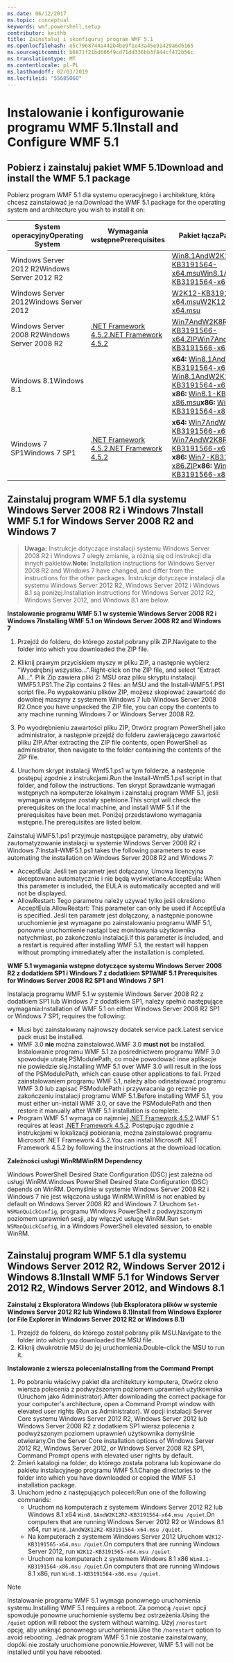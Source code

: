 ```yaml
---
ms.date: 06/12/2017
ms.topic: conceptual
keywords: wmf,powershell,setup
contributor: keithb
title: Zainstaluj i skonfiguruj program WMF 5.1
ms.openlocfilehash: e5c7968744a442b4be9f1e43a45e91429a6d6165
ms.sourcegitcommit: b6871f21bd666f9cd71dd336bb3f844cf472b56c
ms.translationtype: MT
ms.contentlocale: pl-PL
ms.lasthandoff: 02/03/2019
ms.locfileid: "55685060"
---
```

# <a name="install-and-configure-wmf-51"></a><span data-ttu-id="bb7f3-103">Instalowanie i konfigurowanie programu WMF 5.1</span><span class="sxs-lookup"><span data-stu-id="bb7f3-103">Install and Configure WMF 5.1</span></span> #


## <a name="download-and-install-the-wmf-51-package"></a><span data-ttu-id="bb7f3-104">Pobierz i zainstaluj pakiet WMF 5.1</span><span class="sxs-lookup"><span data-stu-id="bb7f3-104">Download and install the WMF 5.1 package</span></span>

<span data-ttu-id="bb7f3-105">Pobierz program WMF 5.1 dla systemu operacyjnego i architekturę, którą chcesz zainstalować je na:</span><span class="sxs-lookup"><span data-stu-id="bb7f3-105">Download the WMF 5.1 package for the operating system and architecture you wish to install it on:</span></span>

| <span data-ttu-id="bb7f3-106">System operacyjny</span><span class="sxs-lookup"><span data-stu-id="bb7f3-106">Operating System</span></span>       | <span data-ttu-id="bb7f3-107">Wymagania wstępne</span><span class="sxs-lookup"><span data-stu-id="bb7f3-107">Prerequisites</span></span>           | <span data-ttu-id="bb7f3-108">Pakiet łącza</span><span class="sxs-lookup"><span data-stu-id="bb7f3-108">Package Links</span></span>                          |
|------------------------|-------------------------|----------------------------------------|
| <span data-ttu-id="bb7f3-109">Windows Server 2012 R2</span><span class="sxs-lookup"><span data-stu-id="bb7f3-109">Windows Server 2012 R2</span></span> |                         | <span data-ttu-id="bb7f3-110">[Win8.1AndW2K12R2-KB3191564-x64.msu][]</span><span class="sxs-lookup"><span data-stu-id="bb7f3-110">[Win8.1AndW2K12R2-KB3191564-x64.msu][]</span></span> |
| <span data-ttu-id="bb7f3-111">Windows Server 2012</span><span class="sxs-lookup"><span data-stu-id="bb7f3-111">Windows Server 2012</span></span>    |                         | <span data-ttu-id="bb7f3-112">[W2K12-KB3191565-x64.msu][]</span><span class="sxs-lookup"><span data-stu-id="bb7f3-112">[W2K12-KB3191565-x64.msu][]</span></span>            |
| <span data-ttu-id="bb7f3-113">Windows Server 2008 R2</span><span class="sxs-lookup"><span data-stu-id="bb7f3-113">Windows Server 2008 R2</span></span> | <span data-ttu-id="bb7f3-114">[.NET Framework 4.5.2][]</span><span class="sxs-lookup"><span data-stu-id="bb7f3-114">[.NET Framework 4.5.2][]</span></span>| <span data-ttu-id="bb7f3-115">[Win7AndW2K8R2-KB3191566-x64.ZIP][]</span><span class="sxs-lookup"><span data-stu-id="bb7f3-115">[Win7AndW2K8R2-KB3191566-x64.ZIP][]</span></span>    |
| <span data-ttu-id="bb7f3-116">Windows 8.1</span><span class="sxs-lookup"><span data-stu-id="bb7f3-116">Windows 8.1</span></span>            |                         | <span data-ttu-id="bb7f3-117">**x64:** [Win8.1AndW2K12R2-KB3191564-x64.msu][]</span><span class="sxs-lookup"><span data-stu-id="bb7f3-117">**x64:** [Win8.1AndW2K12R2-KB3191564-x64.msu][]</span></span></br><span data-ttu-id="bb7f3-118">**x86:** [Win8.1-KB3191564-x86.msu][]</span><span class="sxs-lookup"><span data-stu-id="bb7f3-118">**x86:** [Win8.1-KB3191564-x86.msu][]</span></span> |
| <span data-ttu-id="bb7f3-119">Windows 7 SP1</span><span class="sxs-lookup"><span data-stu-id="bb7f3-119">Windows 7 SP1</span></span>          | <span data-ttu-id="bb7f3-120">[.NET Framework 4.5.2][]</span><span class="sxs-lookup"><span data-stu-id="bb7f3-120">[.NET Framework 4.5.2][]</span></span>| <span data-ttu-id="bb7f3-121">**x64:** [Win7AndW2K8R2-KB3191566-x64.ZIP][]</span><span class="sxs-lookup"><span data-stu-id="bb7f3-121">**x64:** [Win7AndW2K8R2-KB3191566-x64.ZIP][]</span></span></br><span data-ttu-id="bb7f3-122">**x86:** [Win7-KB3191566-x86.ZIP][]</span><span class="sxs-lookup"><span data-stu-id="bb7f3-122">**x86:** [Win7-KB3191566-x86.ZIP][]</span></span> |

[.NET Framework 4.5.2]: https://www.microsoft.com/download/details.aspx?id=42642
[W2K12-KB3191565-x64.msu]: https://go.microsoft.com/fwlink/?linkid=839513
[Win7-KB3191566-x86.ZIP]: https://go.microsoft.com/fwlink/?linkid=839522
[Win7AndW2K8R2-KB3191566-x64.ZIP]: https://go.microsoft.com/fwlink/?linkid=839523
[Win8.1-KB3191564-x86.msu]: https://go.microsoft.com/fwlink/?linkid=839521
[Win8.1AndW2K12R2-KB3191564-x64.msu]: https://go.microsoft.com/fwlink/?linkid=839516

## <a name="install-wmf-51-for-windows-server-2008-r2-and-windows-7"></a><span data-ttu-id="bb7f3-129">Zainstaluj program WMF 5.1 dla systemu Windows Server 2008 R2 i Windows 7</span><span class="sxs-lookup"><span data-stu-id="bb7f3-129">Install WMF 5.1 for Windows Server 2008 R2 and Windows 7</span></span>

> <span data-ttu-id="bb7f3-130">**Uwaga:** Instrukcje dotyczące instalacji systemu Windows Server 2008 R2 i Windows 7 uległy zmianie, a różnią się od instrukcji dla innych pakietów.</span><span class="sxs-lookup"><span data-stu-id="bb7f3-130">**Note:** Installation instructions for Windows Server 2008 R2 and Windows 7 have changed, and differ from the instructions for the other packages.</span></span> <span data-ttu-id="bb7f3-131">Instrukcje dotyczące instalacji dla systemu Windows Server 2012 R2, Windows Server 2012 i Windows 8.1 są poniżej.</span><span class="sxs-lookup"><span data-stu-id="bb7f3-131">Installation instructions for Windows Server 2012 R2, Windows Server 2012, and Windows 8.1 are below.</span></span>

<span data-ttu-id="bb7f3-132">**Instalowanie programu WMF 5.1 w systemie Windows Server 2008 R2 i Windows 7**</span><span class="sxs-lookup"><span data-stu-id="bb7f3-132">**Installing WMF 5.1 on Windows Server 2008 R2 and Windows 7**</span></span>

1. <span data-ttu-id="bb7f3-133">Przejdź do folderu, do którego został pobrany plik ZIP.</span><span class="sxs-lookup"><span data-stu-id="bb7f3-133">Navigate to the folder into which you downloaded the ZIP file.</span></span>

2. <span data-ttu-id="bb7f3-134">Kliknij prawym przyciskiem myszy w pliku ZIP, a następnie wybierz "Wyodrębnij wszystko...".</span><span class="sxs-lookup"><span data-stu-id="bb7f3-134">Right-click on the ZIP file, and select "Extract All...".</span></span> <span data-ttu-id="bb7f3-135">Plik Zip zawiera pliki 2: MSU oraz pliku skryptu instalacji WMF5.1.PS1.</span><span class="sxs-lookup"><span data-stu-id="bb7f3-135">The Zip contains 2 files: an MSU and the Install-WMF5.1.PS1 script file.</span></span>
<span data-ttu-id="bb7f3-136">Po wypakowaniu plików ZIP, możesz skopiować zawartość do dowolnej maszyny z systemem Windows 7 lub Windows Server 2008 R2.</span><span class="sxs-lookup"><span data-stu-id="bb7f3-136">Once you have unpacked the ZIP file, you can copy the contents to any machine running Windows 7 or Windows Server 2008 R2.</span></span>

3. <span data-ttu-id="bb7f3-137">Po wyodrębnieniu zawartości pliku ZIP, Otwórz program PowerShell jako administrator, a następnie przejdź do folderu zawierającego zawartość pliku ZIP.</span><span class="sxs-lookup"><span data-stu-id="bb7f3-137">After extracting the ZIP file contents, open PowerShell as administrator, then navigate to the folder containing the contents of the ZIP file.</span></span>

4. <span data-ttu-id="bb7f3-138">Uruchom skrypt instalacji Wmf5.1.ps1 w tym folderze, a następnie postępuj zgodnie z instrukcjami.</span><span class="sxs-lookup"><span data-stu-id="bb7f3-138">Run the Install-Wmf5.1.ps1 script in that folder, and follow the instructions.</span></span> <span data-ttu-id="bb7f3-139">Ten skrypt Sprawdzanie wymagań wstępnych na komputerze lokalnym i zainstaluj program WMF 5.1, jeśli wymagania wstępne zostały spełnione.</span><span class="sxs-lookup"><span data-stu-id="bb7f3-139">This script will check the prerequisites on the local machine, and install WMF 5.1 if the prerequisites have been met.</span></span> <span data-ttu-id="bb7f3-140">Poniżej przedstawiono wymagania wstępne.</span><span class="sxs-lookup"><span data-stu-id="bb7f3-140">The prerequisites are listed below.</span></span>

<span data-ttu-id="bb7f3-141">Zainstaluj WMF5.1.ps1 przyjmuje następujące parametry, aby ułatwić zautomatyzowanie instalacji w systemie Windows Server 2008 R2 i Windows 7:</span><span class="sxs-lookup"><span data-stu-id="bb7f3-141">Install-WMF5.1.ps1 takes the following parameters to ease automating the installation on Windows Server 2008 R2 and Windows 7:</span></span>

- <span data-ttu-id="bb7f3-142">AcceptEula: Jeśli ten parametr jest dołączony, Umowa licencyjna akceptowane automatycznie i nie będą wyświetlane.</span><span class="sxs-lookup"><span data-stu-id="bb7f3-142">AcceptEula: When this parameter is included, the EULA is automatically accepted and will not be displayed.</span></span>
- <span data-ttu-id="bb7f3-143">AllowRestart: Tego parametru należy używać tylko jeśli określono AcceptEula.</span><span class="sxs-lookup"><span data-stu-id="bb7f3-143">AllowRestart: This parameter can only be used if AcceptEula is specified.</span></span> <span data-ttu-id="bb7f3-144">Jeśli ten parametr jest dołączony, a następnie ponowne uruchomienie jest wymagane po zainstalowaniu programu WMF 5.1, ponowne uruchomienie nastąpi bez monitowania użytkownika natychmiast, po zakończeniu instalacji.</span><span class="sxs-lookup"><span data-stu-id="bb7f3-144">If this parameter is included, and a restart is required after installing WMF 5.1, the restart will happen without prompting immediately after the installation is completed.</span></span>

<span data-ttu-id="bb7f3-145">**WMF 5.1 wymagania wstępne dotyczące systemu Windows Server 2008 R2 z dodatkiem SP1 i Windows 7 z dodatkiem SP1**</span><span class="sxs-lookup"><span data-stu-id="bb7f3-145">**WMF 5.1 Prerequisites for Windows Server 2008 R2 SP1 and Windows 7 SP1**</span></span>

<span data-ttu-id="bb7f3-146">Instalacja programu WMF 5.1 w systemie Windows Server 2008 R2 z dodatkiem SP1 lub Windows 7 z dodatkiem SP1, należy spełnić następujące wymagania:</span><span class="sxs-lookup"><span data-stu-id="bb7f3-146">Installation of WMF 5.1 on either Windows Server 2008 R2 SP1 or Windows 7 SP1, requires the following:</span></span>
- <span data-ttu-id="bb7f3-147">Musi być zainstalowany najnowszy dodatek service pack.</span><span class="sxs-lookup"><span data-stu-id="bb7f3-147">Latest service pack must be installed.</span></span>
- <span data-ttu-id="bb7f3-148">WMF 3.0 **nie** można zainstalować.</span><span class="sxs-lookup"><span data-stu-id="bb7f3-148">WMF 3.0 **must not** be installed.</span></span> <span data-ttu-id="bb7f3-149">Instalowanie programu WMF 5.1 za pośrednictwem programu WMF 3.0 spowoduje utratę PSModulePath, co może powodować inne aplikacje nie powiedzie się.</span><span class="sxs-lookup"><span data-stu-id="bb7f3-149">Installing WMF 5.1 over WMF 3.0 will result in the loss of the PSModulePath, which can cause other applications to fail.</span></span> <span data-ttu-id="bb7f3-150">Przed zainstalowaniem programu WMF 5.1, należy albo odinstalować programu WMF 3.0 lub zapisać PSModulePath i przywracania go ręcznie po zakończeniu instalacji programu WMF 5.1.</span><span class="sxs-lookup"><span data-stu-id="bb7f3-150">Before installing WMF 5.1, you must either un-install WMF 3.0, or save the PSModulePath and then restore it manually after WMF 5.1 installation is complete.</span></span>
- <span data-ttu-id="bb7f3-151">Program WMF 5.1 wymaga co najmniej [.NET Framework 4.5.2](https://www.microsoft.com/en-ca/download/details.aspx?id=42642).</span><span class="sxs-lookup"><span data-stu-id="bb7f3-151">WMF 5.1 requires at least [.NET Framework 4.5.2](https://www.microsoft.com/en-ca/download/details.aspx?id=42642).</span></span>
<span data-ttu-id="bb7f3-152">Postępując zgodnie z instrukcjami w lokalizacji pobierania, można zainstalować programu Microsoft .NET Framework 4.5.2.</span><span class="sxs-lookup"><span data-stu-id="bb7f3-152">You can install Microsoft .NET Framework 4.5.2 by following the instructions at the download location.</span></span>

<span data-ttu-id="bb7f3-153">**Zależności usługi WinRM**</span><span class="sxs-lookup"><span data-stu-id="bb7f3-153">**WinRM Dependency**</span></span>

<span data-ttu-id="bb7f3-154">Windows PowerShell Desired State Configuration (DSC) jest zależna od usługi WinRM.</span><span class="sxs-lookup"><span data-stu-id="bb7f3-154">Windows PowerShell Desired State Configuration (DSC) depends on WinRM.</span></span>
<span data-ttu-id="bb7f3-155">Domyślnie w systemie Windows Server 2008 R2 i Windows 7 nie jest włączona usługa WinRM.</span><span class="sxs-lookup"><span data-stu-id="bb7f3-155">WinRM is not enabled by default on Windows Server 2008 R2 and Windows 7.</span></span>
<span data-ttu-id="bb7f3-156">Uruchom `Set-WSManQuickConfig`, programu Windows PowerShell z podwyższonym poziomem uprawnień sesji, aby włączyć usługę WinRM.</span><span class="sxs-lookup"><span data-stu-id="bb7f3-156">Run `Set-WSManQuickConfig`, in a Windows PowerShell elevated session, to enable WinRM.</span></span>


## <a name="install-wmf-51-for-windows-server-2012-r2-windows-server-2012-and-windows-81"></a><span data-ttu-id="bb7f3-157">Zainstaluj program WMF 5.1 dla systemu Windows Server 2012 R2, Windows Server 2012 i Windows 8.1</span><span class="sxs-lookup"><span data-stu-id="bb7f3-157">Install WMF 5.1 for Windows Server 2012 R2, Windows Server 2012, and Windows 8.1</span></span>
<span data-ttu-id="bb7f3-158">**Zainstaluj z Eksploratora Windows (lub Eksploratora plików w systemie Windows Server 2012 R2 lub Windows 8.1)**</span><span class="sxs-lookup"><span data-stu-id="bb7f3-158">**Install from Windows Explorer (or File Explorer in Windows Server 2012 R2 or Windows 8.1)**</span></span>

1. <span data-ttu-id="bb7f3-159">Przejdź do folderu, do którego został pobrany plik MSU.</span><span class="sxs-lookup"><span data-stu-id="bb7f3-159">Navigate to the folder into which you downloaded the MSU file.</span></span>
2. <span data-ttu-id="bb7f3-160">Kliknij dwukrotnie MSU do jej uruchomienia.</span><span class="sxs-lookup"><span data-stu-id="bb7f3-160">Double-click the MSU to run it.</span></span>

<span data-ttu-id="bb7f3-161">**Instalowanie z wiersza polecenia**</span><span class="sxs-lookup"><span data-stu-id="bb7f3-161">**Installing from the Command Prompt**</span></span>

1. <span data-ttu-id="bb7f3-162">Po pobraniu właściwy pakiet dla architektury komputera, Otwórz okno wiersza polecenia z podwyższonym poziomem uprawnień użytkownika (Uruchom jako Administrator).</span><span class="sxs-lookup"><span data-stu-id="bb7f3-162">After downloading the correct package for your computer's architecture, open a Command Prompt window with elevated user rights (Run as Administrator).</span></span> <span data-ttu-id="bb7f3-163">W opcji instalacji Server Core systemu Windows Server 2012 R2, Windows Server 2012 lub Windows Server 2008 R2 z dodatkiem SP1 wiersz polecenia z podwyższonym poziomem uprawnień użytkownika domyślnie otwierany.</span><span class="sxs-lookup"><span data-stu-id="bb7f3-163">On the Server Core installation options of Windows Server 2012 R2, Windows Server 2012, or Windows Server 2008 R2 SP1, Command Prompt opens with elevated user rights by default.</span></span>
2. <span data-ttu-id="bb7f3-164">Zmień katalogi na folder, do którego została pobrana lub kopiowane do pakietu instalacyjnego programu WMF 5.1.</span><span class="sxs-lookup"><span data-stu-id="bb7f3-164">Change directories to the folder into which you have downloaded or copied the WMF 5.1 installation package.</span></span>
3. <span data-ttu-id="bb7f3-165">Uruchom jedno z następujących poleceń:</span><span class="sxs-lookup"><span data-stu-id="bb7f3-165">Run one of the following commands:</span></span>
   - <span data-ttu-id="bb7f3-166">Uruchom na komputerach z systemem Windows Server 2012 R2 lub Windows 8.1 x64 `Win8.1AndW2K12R2-KB3191564-x64.msu /quiet`.</span><span class="sxs-lookup"><span data-stu-id="bb7f3-166">On computers that are running Windows Server 2012 R2 or Windows 8.1 x64, run `Win8.1AndW2K12R2-KB3191564-x64.msu /quiet`.</span></span>
   - <span data-ttu-id="bb7f3-167">Na komputerach z systemem Windows Server 2012 Uruchom `W2K12-KB3191565-x64.msu /quiet`.</span><span class="sxs-lookup"><span data-stu-id="bb7f3-167">On computers that are running Windows Server 2012, run `W2K12-KB3191565-x64.msu /quiet`.</span></span>
   - <span data-ttu-id="bb7f3-168">Uruchom na komputerach z systemem Windows 8.1 x86 `Win8.1-KB3191564-x86.msu /quiet`.</span><span class="sxs-lookup"><span data-stu-id="bb7f3-168">On computers that are running Windows 8.1 x86, run `Win8.1-KB3191564-x86.msu /quiet`.</span></span>

> [!NOTE]
> <span data-ttu-id="bb7f3-169">Instalowanie programu WMF 5.1 wymaga ponownego uruchomienia systemu.</span><span class="sxs-lookup"><span data-stu-id="bb7f3-169">Installing WMF 5.1 requires a reboot.</span></span> <span data-ttu-id="bb7f3-170">Za pomocą `/quiet` opcji spowoduje ponowne uruchomienie systemu bez ostrzeżenia.</span><span class="sxs-lookup"><span data-stu-id="bb7f3-170">Using the `/quiet` option will reboot the system without warning.</span></span>
> <span data-ttu-id="bb7f3-171">Użyj `/norestart` opcję, aby uniknąć ponownego uruchomienia.</span><span class="sxs-lookup"><span data-stu-id="bb7f3-171">Use the `/norestart` option to avoid rebooting.</span></span> <span data-ttu-id="bb7f3-172">Jednak program WMF 5.1 nie zostanie zainstalowany, dopóki nie zostały uruchomione ponownie.</span><span class="sxs-lookup"><span data-stu-id="bb7f3-172">However, WMF 5.1 will not be installed until you have rebooted.</span></span>
